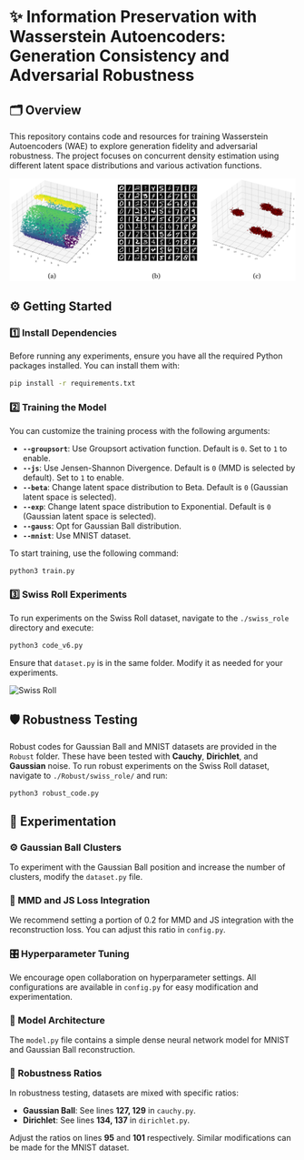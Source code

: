 # ✨ Information Preservation with Wasserstein Autoencoders: Generation Consistency and Adversarial Robustness

## 🗂️ Overview
This repository contains code and resources for training Wasserstein Autoencoders (WAE) to explore generation fidelity and adversarial robustness. The project focuses on concurrent density estimation using different latent space distributions and various activation functions. 

![Datasets](https://github.com/Thecoder1012/Decons_Wae/blob/main/assets/dataset(2).png)

## ⚙️ Getting Started

### 1️⃣ Install Dependencies
Before running any experiments, ensure you have all the required Python packages installed. You can install them with:

```bash
pip install -r requirements.txt
```

### 2️⃣ Training the Model

You can customize the training process with the following arguments:

- **`--groupsort`**: Use Groupsort activation function. Default is `0`. Set to `1` to enable.
- **`--js`**: Use Jensen-Shannon Divergence. Default is `0` (MMD is selected by default). Set to `1` to enable.
- **`--beta`**: Change latent space distribution to Beta. Default is `0` (Gaussian latent space is selected).
- **`--exp`**: Change latent space distribution to Exponential. Default is `0` (Gaussian latent space is selected).
- **`--gauss`**: Opt for Gaussian Ball distribution.
- **`--mnist`**: Use MNIST dataset.

To start training, use the following command:

```bash
python3 train.py
```

### 3️⃣ Swiss Roll Experiments

To run experiments on the Swiss Roll dataset, navigate to the `./swiss_role` directory and execute:

```bash
python3 code_v6.py
```

Ensure that `dataset.py` is in the same folder. Modify it as needed for your experiments.

![Swiss Roll](https://github.com/user-attachments/assets/67582f12-da1e-44f5-a228-6cb9462dbe30)

## 🛡️ Robustness Testing

Robust codes for Gaussian Ball and MNIST datasets are provided in the `Robust` folder. These have been tested with **Cauchy**, **Dirichlet**, and **Gaussian** noise. To run robust experiments on the Swiss Roll dataset, navigate to `./Robust/swiss_role/` and run:

```bash
python3 robust_code.py
```

## 🧪 Experimentation

### ⚙️ Gaussian Ball Clusters
To experiment with the Gaussian Ball position and increase the number of clusters, modify the `dataset.py` file.

### 🔄 MMD and JS Loss Integration
We recommend setting a portion of 0.2 for MMD and JS integration with the reconstruction loss. You can adjust this ratio in `config.py`.

### 🎛️ Hyperparameter Tuning
We encourage open collaboration on hyperparameter settings. All configurations are available in `config.py` for easy modification and experimentation.

### 🧠 Model Architecture
The `model.py` file contains a simple dense neural network model for MNIST and Gaussian Ball reconstruction.

### 🧩 Robustness Ratios
In robustness testing, datasets are mixed with specific ratios:
- **Gaussian Ball**: See lines **127, 129** in `cauchy.py`.
- **Dirichlet**: See lines **134, 137** in `dirichlet.py`.

Adjust the ratios on lines **95** and **101** respectively. Similar modifications can be made for the MNIST dataset.
